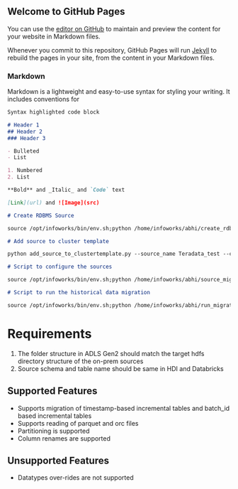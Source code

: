 ## Welcome to GitHub Pages

You can use the [editor on GitHub](https://github.com/abhr1994/hadoop2databricks/edit/master/README.md) to maintain and preview the content for your website in Markdown files.

Whenever you commit to this repository, GitHub Pages will run [Jekyll](https://jekyllrb.com/) to rebuild the pages in your site, from the content in your Markdown files.

### Markdown

Markdown is a lightweight and easy-to-use syntax for styling your writing. It includes conventions for

```markdown
Syntax highlighted code block

# Header 1
## Header 2
### Header 3

- Bulleted
- List

1. Numbered
2. List

**Bold** and _Italic_ and `Code` text

[Link](url) and ![Image](src)
```

```markdown
# Create RDBMS Source

source /opt/infoworks/bin/env.sh;python /home/infoworks/abhi/create_rdbms_source.py --source_connection_file_path /home/infoworks/abhi/source_details.csv --source_creation_template /home/infoworks/abhi/templates/create_source_template.json --host_name localhost --host_port 2999 --auth_token ytWtzxFzXlmmA90eDTXkWnrnVPq3IZA3jRLIWxwnaQ8IVqDhcScLXDdHDDhgXygfu5earU0xLKvrLOVxdzNMkA== --cluster_template default_template

# Add source to cluster template

python add_source_to_clustertemplate.py --source_name Teradata_test --cluster_template default_template

# Script to configure the sources

source /opt/infoworks/bin/env.sh;python /home/infoworks/abhi/source_migration_v2.py --configuration_json_path /home/infoworks/abhi/source_AR_Test_TD.json --source_name AR_Test_TD --source_type rdbms --host_name localhost --host_port 2999 --auth_token ytWtzxFzXlmmA90eDTXkWnrnVPq3IZA3jRLIWxwnaQ8IVqDhcScLXDdHDDhgXygfu5earU0xLKvrLOVxdzNMkA== --cluster_template default_template

# Script to run the historical data migration

source /opt/infoworks/bin/env.sh;python /home/infoworks/abhi/run_migration.py --host adb-5996418727748488.8.azuredatabricks.net --token dapi6c880eecf5f80d33e31b4aa86d653a7c --cluster_id 0718-041317-gilt53 --param_file /home/infoworks/abhi/param_file.csv
```

# Requirements

1. The folder structure in ADLS Gen2 should match the target hdfs directory structure of the on-prem sources
2. Source schema and table name should be same in HDI and Databricks

## Supported Features
- Supports migration of timestamp-based incremental tables and batch_id based incremental tables
- Supports reading of parquet and orc files
- Partitioning is supported
- Column renames are supported

## Unsupported Features
- Datatypes over-rides are not supported
